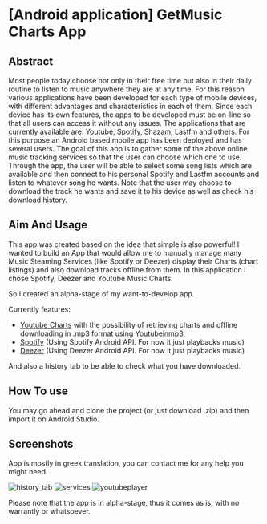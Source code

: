 # [Android application] GetMusic Charts App

## Abstract

Most people today choose not only in their free time but also in their daily routine to listen to music anywhere they are at any time. For this reason various applications have been developed for each type of mobile devices, with different advantages and characteristics in each of them. Since each device has its own features, the apps to be developed must be on-line so that all users can access it without any issues. The applications that are currently available are: Youtube, Spotify, Shazam, Lastfm and others.
For this purpose an Android based mobile app has been deployed and has several users. The goal of this app is to gather some of the above online music tracking services so that the user can choose which one to use. Through the app, the user will be able to select some song lists which are available and then connect to his personal Spotify and Lastfm accounts and listen to whatever song he wants. Note that the user may choose to download the track he wants and save it to his device as well as check his download history.


## Aim And Usage

This app was created based on the idea that simple is also powerful!
I wanted to build an App that would allow me to manually manage many Music Steaming Services (like Spotify or Deezer) display their Charts (chart listings) and also download tracks offline from them.
In this application I chose Spotify, Deezer and Youtube Music Charts.

So I created an alpha-stage of my want-to-develop app. 

Currently features:
* [Youtube Charts](https://artists.youtube.com/charts/videos) with the possibility of retrieving charts and offline downloading in .mp3 format using [Youtubeinmp3](https://www.youtubeinmp3.com/).
* [Spotify](https://spotify.github.io/android-sdk/player/)  (Using Spotify Android API. For now it just playbacks music)
* [Deezer](https://developers.deezer.com/api) (Using Deezer Android API. For now it just playbacks music)

And also a history tab to be able to check what you have downloaded.
 
## How To use
You may go ahead and clone the project (or just download .zip) and then import it on Android Studio.

## Screenshots
 
 App is mostly in greek translation, you can contact me for any help you might need.
 
![history_tab](https://user-images.githubusercontent.com/16108478/28223726-2fe5b2a2-68d5-11e7-84d5-86d450f11ba7.jpg)
![services](https://user-images.githubusercontent.com/16108478/28223724-2fe0a168-68d5-11e7-8058-5a68b769d15c.jpg)
![youtubeplayer](https://user-images.githubusercontent.com/16108478/28223725-2fe22466-68d5-11e7-9d4d-73b69b281f6b.jpg)



Please note that the app is in alpha-stage, thus it comes as is, with no warrantly or whatsoever.